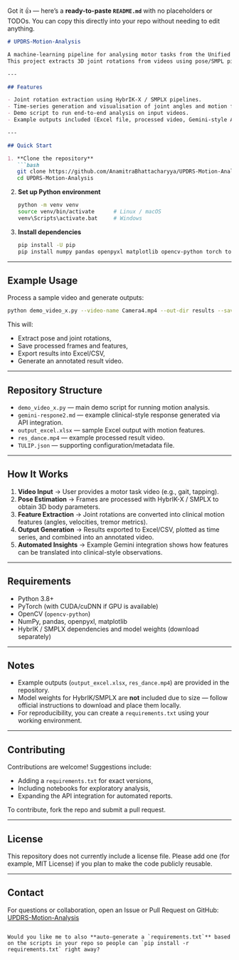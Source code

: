 Got it 👍 — here’s a **ready-to-paste `README.md`** with no placeholders or TODOs. You can copy this directly into your repo without needing to edit anything.

````markdown
# UPDRS-Motion-Analysis

A machine-learning pipeline for analysing motor tasks from the Unified Parkinson’s Disease Rating Scale (UPDRS Part III).  
This project extracts 3D joint rotations from videos using pose/SMPL pipelines, generates time-series motion features, and produces outputs such as Excel reports, annotated videos, and automated insights.

---

## Features

- Joint rotation extraction using HybrIK-X / SMPLX pipelines.  
- Time-series generation and visualisation of joint angles and motion features.  
- Demo script to run end-to-end analysis on input videos.  
- Example outputs included (Excel file, processed video, Gemini-style API response).  

---

## Quick Start

1. **Clone the repository**
   ```bash
   git clone https://github.com/AnamitraBhattacharyya/UPDRS-Motion-Analysis.git
   cd UPDRS-Motion-Analysis
````

2. **Set up Python environment**

   ```bash
   python -m venv venv
   source venv/bin/activate      # Linux / macOS
   venv\Scripts\activate.bat     # Windows
   ```

3. **Install dependencies**

   ```bash
   pip install -U pip
   pip install numpy pandas openpyxl matplotlib opencv-python torch torchvision
   ```

---

## Example Usage

Process a sample video and generate outputs:

```bash
python demo_video_x.py --video-name Camera4.mp4 --out-dir results --save-pk --save-img
```

This will:

* Extract pose and joint rotations,
* Save processed frames and features,
* Export results into Excel/CSV,
* Generate an annotated result video.

---

## Repository Structure

* `demo_video_x.py` — main demo script for running motion analysis.
* `gemini-respone2.md` — example clinical-style response generated via API integration.
* `output_excel.xlsx` — sample Excel output with motion features.
* `res_dance.mp4` — example processed result video.
* `TULIP.json` — supporting configuration/metadata file.

---

## How It Works

1. **Video Input** → User provides a motor task video (e.g., gait, tapping).
2. **Pose Estimation** → Frames are processed with HybrIK-X / SMPLX to obtain 3D body parameters.
3. **Feature Extraction** → Joint rotations are converted into clinical motion features (angles, velocities, tremor metrics).
4. **Output Generation** → Results exported to Excel/CSV, plotted as time series, and combined into an annotated video.
5. **Automated Insights** → Example Gemini integration shows how features can be translated into clinical-style observations.

---

## Requirements

* Python 3.8+
* PyTorch (with CUDA/cuDNN if GPU is available)
* OpenCV (`opencv-python`)
* NumPy, pandas, openpyxl, matplotlib
* HybrIK / SMPLX dependencies and model weights (download separately)

---

## Notes

* Example outputs (`output_excel.xlsx`, `res_dance.mp4`) are provided in the repository.
* Model weights for HybrIK/SMPLX are **not** included due to size — follow official instructions to download and place them locally.
* For reproducibility, you can create a `requirements.txt` using your working environment.

---

## Contributing

Contributions are welcome!
Suggestions include:

* Adding a `requirements.txt` for exact versions,
* Including notebooks for exploratory analysis,
* Expanding the API integration for automated reports.

To contribute, fork the repo and submit a pull request.

---

## License

This repository does not currently include a license file.
Please add one (for example, MIT License) if you plan to make the code publicly reusable.

---

## Contact

For questions or collaboration, open an Issue or Pull Request on GitHub:
[UPDRS-Motion-Analysis](https://github.com/AnamitraBhattacharyya/UPDRS-Motion-Analysis)

```

Would you like me to also **auto-generate a `requirements.txt`** based on the scripts in your repo so people can `pip install -r requirements.txt` right away?
```
